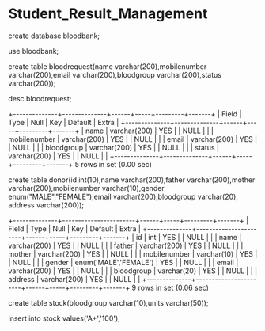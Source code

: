 # Student_Result_Management

create database bloodbank;

use bloodbank;

create table bloodrequest(name varchar(200),mobilenumber varchar(200),email varchar(200),bloodgroup varchar(200),status varchar(200));

desc bloodrequest;

+--------------+--------------+------+-----+---------+-------+
| Field        | Type         | Null | Key | Default | Extra |
+--------------+--------------+------+-----+---------+-------+
| name         | varchar(200) | YES  |     | NULL    |       |
| mobilenumber | varchar(200) | YES  |     | NULL    |       |
| email        | varchar(200) | YES  |     | NULL    |       |
| bloodgroup   | varchar(200) | YES  |     | NULL    |       |
| status       | varchar(200) | YES  |     | NULL    |       |
+--------------+--------------+------+-----+---------+-------+
5 rows in set (0.00 sec)

create table donor(id int(10),name varchar(200),father varchar(200),mother varchar(200),mobilenumber varchar(10),gender enum("MALE","FEMALE"),email varchar(200),bloodgroup varchar(20), address varchar(200));

+--------------+-----------------------+------+-----+---------+-------+
| Field        | Type                  | Null | Key | Default | Extra |
+--------------+-----------------------+------+-----+---------+-------+
| id           | int                   | YES  |     | NULL    |       |
| name         | varchar(200)          | YES  |     | NULL    |       |
| father       | varchar(200)          | YES  |     | NULL    |       |
| mother       | varchar(200)          | YES  |     | NULL    |       |
| mobilenumber | varchar(10)           | YES  |     | NULL    |       |
| gender       | enum('MALE','FEMALE') | YES  |     | NULL    |       |
| email        | varchar(200)          | YES  |     | NULL    |       |
| bloodgroup   | varchar(20)           | YES  |     | NULL    |       |
| address      | varchar(200)          | YES  |     | NULL    |       |
+--------------+-----------------------+------+-----+---------+-------+
9 rows in set (0.06 sec)

create table stock(bloodgroup varchar(10),units varchar(50));

insert into stock values('A+','100');
